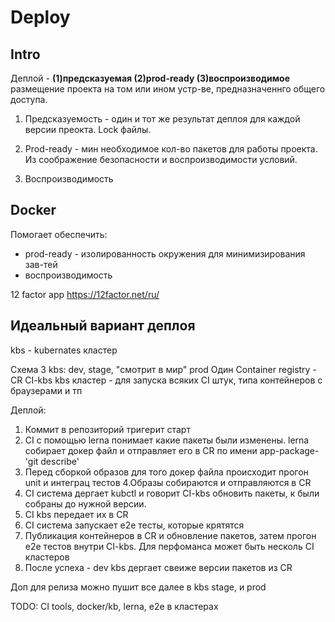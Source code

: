 # Deploy

## Intro

Деплой - **(1)предсказуемая (2)prod-ready (3)воспроизводимое** размещение проекта на том или ином устр-ве, предназначеннго общего доступа.

1. Предсказуемость - один и тот же результат деплоя для каждой версии преокта. Lock файлы.

2. Prod-ready - мин необходимое кол-во пакетов для работы проекта. Из соображение безопасности и воспроизводимости условий.

3. Воспроизводимость

## Docker

Помогает обеспечить:
- prod-ready - изолированность окружения для минимизирования зав-тей 
- воспроизводимость

12 factor app https://12factor.net/ru/

## Идеальный вариант деплоя

kbs - kubernates кластер

Схема
3 kbs: dev, stage, "смотрит в мир" prod
Один Container registry - CR
CI-kbs kbs кластер - для запуска всяких CI штук, типа контейнеров с браузерами и тп

Деплой:
1. Коммит в репозиторий тригерит старт
2. CI с помощью lerna понимает какие пакеты были изменены. lerna собирает докер файл и отправляет его в CR по имени app-package-'git describe'
3. Перед сборкой образов для того докер файла происходит прогон unit и интеграц тестов
4.Образы собираются и отправляются в CR
5. CI система дергает kubctl и говорит CI-kbs обновить пакеты, к были собраны до нужной версии.
6. CI kbs передает их в CR
7. CI система запускает e2e тесты, которые крятятся  
5. Публикация контейнеров в CR и обновление пакетов, затем прогон e2e тестов внутри CI-kbs. Для перфоманса может быть несколь CI кластеров
6. После успеха - dev kbs дергает свеиже версии пакетов из CR 

Доп для релиза можно пушит все далее в kbs stage, и prod

TODO: CI tools, docker/kb, lerna, e2e в кластерах